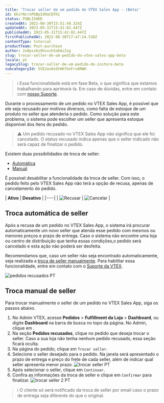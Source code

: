 ```yaml
---
title: 'Trocar seller de um pedido do VTEX Sales App - (Beta)'
id: 6kJrNcroPbBpId9aCQTK1
status: PUBLISHED
createdAt: 2022-08-30T15:51:49.324Z
updatedAt: 2023-05-31T15:41:02.447Z
publishedAt: 2023-05-31T15:41:02.447Z
firstPublishedAt: 2022-08-30T17:47:24.530Z
contentType: tutorial
productTeam: Post-purchase
author: 2o8pvz6z9hvxvhSoKAiZzg
slug: trocar-seller-de-um-pedido-do-vtex-sales-app-beta
locale: pt
legacySlug: trocar-seller-de-um-pedido-do-instore-beta
subcategoryId: 5SE2asHiQtHKfbnFru8RWH
---
```


>ℹ️ Essa funcionalidade está em fase Beta, o que significa que estamos trabalhando para aprimorá-la. Em caso de dúvidas, entre em contato com [nosso Suporte](https://support.vtex.com/hc/pt-br/requests).

Durante o processamento de um pedido no VTEX Sales App, é possível que ele seja recusado por motivos diversos, como falta de estoque de um produto no seller que atenderia o pedido. Como solução para este problema, o sistema pode escolher um seller que apresenta estoque disponível dos itens do pedido.

>⚠️ Um pedido recusado no VTEX Sales App não significa que ele foi cancelado. O status recusado indica apenas que o seller indicado não será capaz de finalizar o pedido.

Existem duas possibilidades de troca de seller:

* [Automática](#troca-automatica-de-seller)
* [Manual](#troca-manual-de-seller) 

É possível desabilitar a funcionalidade da troca de seller. Com isso, o pedido feito pelo VTEX Sales App não terá a opção de recusa, apenas de cancelamento do pedido.

| **Ativo** | **Desativo** |
|----|
| ![Recusar](https://images.ctfassets.net/alneenqid6w5/3ko5d7jnhUZh4HDxx3hr6d/3acaa50706a0938f0cbd30446cfebff1/Recusar.png) | ![Cancelar](https://images.ctfassets.net/alneenqid6w5/2ZS1DTLiKFlHJYBVyuYMhQ/4f13f9c482acaa7e7baddb7b4c0070eb/Cancelar.png) |

## Troca automática de seller

Após a recusa de um pedido no VTEX Sales App, o sistema irá procurar automaticamente um novo seller que atenda esse pedido com mesmos ou menores preços e prazo de entrega.  Caso o sistema não encontre uma loja ou centro de distribuição que tenha essas condições,o pedido será cancelado e esta ação não poderá ser desfeita.

Recomendamos que, caso um seller não seja encontrado automaticamente, seja realizada a [troca de seller manualmente](#troca-manual-de-seller). Para habilitar essa funcionalidade, entre em contato com o [Suporte da VTEX](https://support.vtex.com/hc/pt-br/requests). 

![pedidos recusados PT](https://images.ctfassets.net/alneenqid6w5/5goolXgsNzyW6iIomwQViD/8dc2cf8b5ed5e14ef4df62d71d290514/image.png)

## Troca manual de seller

Para trocar manualmente o seller de um pedido no VTEX Sales App, siga os passos abaixo.

1. No Admin VTEX, acesse **Pedidos** > **Fulfillment da Loja** > **Dashboard**, ou digite **Dashboard** na barra de busca no topo da página. No Admin, clique em .
2. Na seção **Pedidos recusados**, clique no pedido que deseja trocar o seller. Caso a sua loja não tenha nenhum pedido recusado, essa seção ficará oculta.
3. Na página do pedido, clique em `Trocar seller`.
4. Selecione o seller desejado para o pedido. Na janela será apresentado o prazo de entrega e preço do frete de cada seller, além de indicar qual seller apresenta menor prazo.
![trocar seller PT](https://images.ctfassets.net/alneenqid6w5/5qXGxdwH7F6uJfpL1jVSiT/d88d155df80d7664e3afe56c0fc9e709/image.png)
5. Após selecionar o seller, clique em `Continuar`.
6. Confira as informações da troca de seller e clique em `Confirmar` para finalizar.
![trocar seller 2 PT](https://images.ctfassets.net/alneenqid6w5/7DLR4MFL58OoL4tmQNAgJf/6ff588942b260ec8585a7fc7350dcaa3/image.png)

>ℹ️ O cliente só será notificado da troca de seller por email caso o prazo de entrega seja diferente do que o original.

